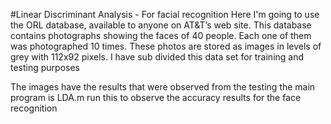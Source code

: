 #Linear Discriminant Analysis - For facial recognition
Here I'm going to use the ORL database, available to anyone on
AT&T’s web site. This database contains photographs
showing the faces of 40 people. Each one of them was
photographed 10 times. These photos are stored as images
in levels of grey with 112x92 pixels. I have sub divided this data set for training and testing purposes

The images have the results that were observed from the testing
the main program is LDA.m run this to observe the accuracy results for the face recognition
